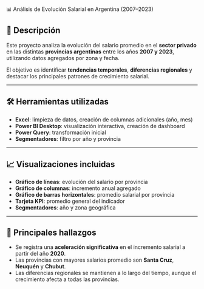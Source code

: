 📊 Análisis de Evolución Salarial en Argentina (2007–2023)

## 🧾 Descripción
Este proyecto analiza la evolución del salario promedio en el **sector privado** en las distintas **provincias argentinas** entre los años **2007 y 2023**, utilizando datos agregados por zona y fecha.

El objetivo es identificar **tendencias temporales**, **diferencias regionales** y destacar los principales patrones de crecimiento salarial.

---

## 🛠️ Herramientas utilizadas
- **Excel**: limpieza de datos, creación de columnas adicionales (año, mes)
- **Power BI Desktop**: visualización interactiva, creación de dashboard
- **Power Query**: transformación inicial
- **Segmentadores**: filtro por año y provincia

---

## 📈 Visualizaciones incluidas
- **Gráfico de líneas**: evolución del salario por provincia
- **Gráfico de columnas**: incremento anual agregado
- **Gráfico de barras horizontales**: promedio salarial por provincia
- **Tarjeta KPI**: promedio general del indicador
- **Segmentadores**: año y zona geográfica

---

## 🎯 Principales hallazgos
- Se registra una **aceleración significativa** en el incremento salarial a partir del año **2020**.
- Las provincias con mayores salarios promedio son **Santa Cruz**, **Neuquén** y **Chubut**.
- Las diferencias regionales se mantienen a lo largo del tiempo, aunque el crecimiento afecta a todas las provincias.
